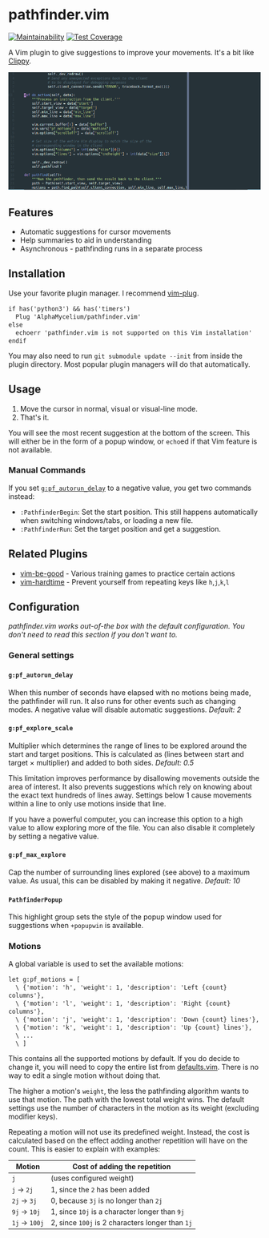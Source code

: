 # pathfinder.vim

[![Maintainability](https://api.codeclimate.com/v1/badges/39c08aa4ab5468133a9c/maintainability)](https://codeclimate.com/github/AlphaMycelium/pathfinder.vim/maintainability)
[![Test Coverage](https://api.codeclimate.com/v1/badges/39c08aa4ab5468133a9c/test_coverage)](https://codeclimate.com/github/AlphaMycelium/pathfinder.vim/test_coverage)

A Vim plugin to give suggestions to improve your movements.
It's a bit like [Clippy][office-assistant].

![Demo GIF](images/movements-v1.2.2.gif)

[office-assistant]: https://en.wikipedia.org/wiki/Office_Assistant


## Features

- Automatic suggestions for cursor movements
- Help summaries to aid in understanding
- Asynchronous - pathfinding runs in a separate process


## Installation

Use your favorite plugin manager. I recommend
[vim-plug](https://github.com/junegunn/vim-plug).

```vim
if has('python3') && has('timers')
  Plug 'AlphaMycelium/pathfinder.vim'
else
  echoerr 'pathfinder.vim is not supported on this Vim installation'
endif
```

You may also need to run `git submodule update --init` from inside the plugin
directory. Most popular plugin managers will do that automatically.


## Usage

1. Move the cursor in normal, visual or visual-line mode.
2. That's it.

You will see the most recent suggestion at the bottom of the screen. This will
either be in the form of a popup window, or `echo`ed if that Vim feature is not
available.

### Manual Commands

If you set [`g:pf_autorun_delay`](#gpf_autorun_delay) to a negative value,
you get two commands instead:

- `:PathfinderBegin`: Set the start position. This still happens automatically
  when switching windows/tabs, or loading a new file.
- `:PathfinderRun`: Set the target position and get a suggestion.


## Related Plugins

- [vim-be-good](https://github.com/ThePrimeagen/vim-be-good) - Various training games to practice certain actions
- [vim-hardtime](https://github.com/takac/vim-hardtime) - Prevent yourself from repeating keys like `h`,`j`,`k`,`l`


## Configuration

*pathfinder.vim works out-of-the box with the default configuration. You don't
need to read this section if you don't want to.*

### General settings

#### `g:pf_autorun_delay`
When this number of seconds have elapsed with no motions being made, the
pathfinder will run. It also runs for other events such as changing modes.
A negative value will disable automatic suggestions. *Default: 2*

#### `g:pf_explore_scale`
Multiplier which determines the range of lines to be explored around the start
and target positions. This is calculated as (lines between start and target
&times; multiplier) and added to both sides. *Default: 0.5*

This limitation improves performance by disallowing movements outside the area
of interest. It also prevents suggestions which rely on knowing about the exact
text hundreds of lines away. Settings below 1 cause movements within a line to
only use motions inside that line.

If you have a powerful computer, you can increase this option to a high value
to allow exploring more of the file. You can also disable it completely by
setting a negative value.

#### `g:pf_max_explore`
Cap the number of surrounding lines explored (see above) to a maximum value.
As usual, this can be disabled by making it negative. *Default: 10*

#### `PathfinderPopup`
This highlight group sets the style of the popup window used for suggestions
when `+popupwin` is available.

### Motions

A global variable is used to set the available motions:

```vim
let g:pf_motions = [
  \ {'motion': 'h', 'weight': 1, 'description': 'Left {count} columns'},
  \ {'motion': 'l', 'weight': 1, 'description': 'Right {count} columns'},
  \ {'motion': 'j', 'weight': 1, 'description': 'Down {count} lines'},
  \ {'motion': 'k', 'weight': 1, 'description': 'Up {count} lines'},
  \ ...
  \ ]
```

This contains all the supported motions by default. If you do decide to change
it, you will need to copy the entire list from [defaults.vim](plugin/defaults.vim).
There is no way to edit a single motion without doing that.

The higher a motion's `weight`, the less the pathfinding algorithm wants to use
that motion. The path with the lowest total weight wins. The default settings
use the number of characters in the motion as its weight (excluding modifier
keys).

Repeating a motion will not use its predefined weight. Instead, the cost is
calculated based on the effect adding another repetition will have on the
count. This is easier to explain with examples:

| Motion | Cost of adding the repetition |
| --- | --- |
| `j` | (uses configured weight) |
| `j` -> `2j` | 1, since the `2` has been added |
| `2j` -> `3j` | 0, because `3j` is no longer than `2j` |
| `9j` -> `10j` | 1, since `10j` is a character longer than `9j` |
| `1j` -> `100j` | 2, since `100j` is 2 characters longer than `1j` |
